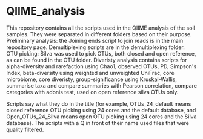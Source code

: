 # QIIME_analysis

This repository contains all the scripts used in the QIIME analysis of the soil samples. They were separated in different folders based on their purpose.
Preliminary analysis: the Joining ends script to join reads is in the main repository page. Demultiplexing scripts are in the demultiplexing folder.
OTU picking: Silva was used to pick OTUs, both closed and open reference, as can be found in the OTU folder.
Diveristy analysis contains scripts for alpha-diversity and rarefaction using Chao1, observed OTUs, PD, Simpson's Index, beta-diversity using weighted and unweighted UniFrac, core microbiome, core diveristy, group-significance using Kruskal-Wallis, summarise taxa and compare summaries with Pearson correlation, compare categories with adonis test, used on open reference silva OTUs only. 

Scripts say what they do in the title (for example, OTUs_24_default means closed reference OTU picking using 24 cores and the default database, and Open_OTUs_24_Silva means open OTU picking using 24 cores and the Silva database).
The scripts with a Q in front of their name used files that were quality filtered.
